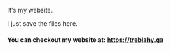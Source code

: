 It's my website.  

I just save the files here.
#### You can checkout my website at: https://treblahy.ga
